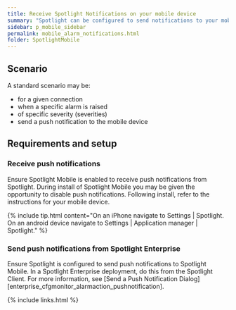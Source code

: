 ```yaml
---
title: Receive Spotlight Notifications on your mobile device
summary: "Spotlight can be configured to send notifications to your mobile device."
sidebar: p_mobile_sidebar
permalink: mobile_alarm_notifications.html
folder: SpotlightMobile
---
```


## Scenario

A standard scenario may be:

* for a given connection
* when a specific alarm is raised
* of specific severity (severities)
* send a push notification to the mobile device


## Requirements and setup

### Receive push notifications

Ensure Spotlight Mobile is enabled to receive push notifications from Spotlight. During install of Spotlight Mobile you may be given the opportunity to disable push notifications. Following install, refer to the instructions for your mobile device.

{% include tip.html content="On an iPhone navigate to Settings \| Spotlight. On an android device navigate to Settings \| Application manager \| Spotlight." %}

### Send push notifications from Spotlight Enterprise

Ensure Spotlight is configured to send push notifications to Spotlight Mobile. In a Spotlight Enterprise deployment, do this from the Spotlight Client. For more information, see [Send a Push Notification Dialog][enterprise_cfgmonitor_alarmaction_pushnotification].

{% include links.html %}
